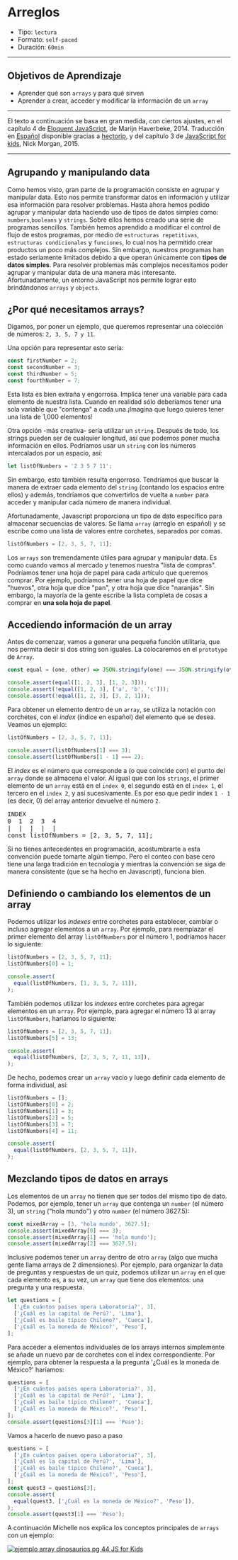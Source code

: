 # Arreglos

- Tipo: `lectura`
- Formato: `self-paced`
- Duración: `60min`

***

## Objetivos de Aprendizaje

- Aprender qué son `arrays` y para qué sirven
- Aprender a crear, acceder y modificar la información de un `array`

***

El texto a continuación se basa en gran medida, con ciertos ajustes, en el
capítulo 4 de [Eloquent JavaScript](http://eloquentjavascript.net/), de Marijn
Haverbeke, 2014. Traducción en [Español](http://hectorip.github.io/Eloquent-JavaScript-ES-online/chapters/01_values.html)
disponible gracias a [hectorip](http://hectorip.github.io), y del capítulo 3
de [JavaScript for kids](http://pepa.holla.cz/wp-content/uploads/2015/11/JavaScript-for-Kids.pdf),
Nick Morgan, 2015.

***

## Agrupando y manipulando data

Como hemos visto, gran parte de la programación consiste en agrupar y manipular
data. Esto nos permite transformar datos en información y utilizar esa información
para resolver problemas. Hasta ahora hemos podido agrupar y manipular data haciendo
uso de tipos de datos simples como: `numbers`,`booleans` y `strings`. Sobre ellos
hemos creado una serie de programas sencillos. También hemos aprendido a modificar
el control de flujo de estos programas, por medio de `estructuras repetitivas`,
`estructuras condicionales` y `funciones`, lo cual nos ha permitido crear productos
un poco más complejos. Sin embargo, nuestros programas han estado seriamente limitados
debido a que operan únicamente con **tipos de datos simples**. Para resolver problemas
más complejos necesitamos poder agrupar y manipular data de una manera más interesante.
Afortunadamente, un entorno JavaScript nos permite lograr esto brindándonos `arrays`
y `objects`.

## ¿Por qué necesitamos arrays?

Digamos, por poner un ejemplo, que queremos representar una colección de
números: `2, 3, 5, 7 y 11`.

Una opción para representar esto sería:

```js
const firstNumber = 2;
const secondNumber = 3;
const thirdNumber = 5;
const fourthNumber = 7;

```

Esta lista es bien extraña y engorrosa. Implica tener una variable para cada
elemento de nuestra lista. Cuando en realidad sólo deberíamos tener una sola
variable que "contenga" a cada una.¡Imagina que luego quieres tener una lista
de 1,000 elementos!

Otra opción -más creativa- sería utilizar un `string`. Después de todo, los
strings pueden ser de cualquier longitud, así que podemos poner mucha información
en ellos. Podríamos usar un `string` con los números intercalados por un
espacio, así:

```js
let listOfNumbers = '2 3 5 7 11';
```

Sin embargo, esto también resulta engorroso. Tendríamos que buscar la manera de
extraer cada elemento del `string` (contando los espacios entre ellos) y además,
tendríamos que convertirlos de vuelta a `number` para acceder y manipular cada
número de manera individual.

Afortunadamente, Javascript proporciona un tipo de dato específico para almacenar
secuencias de valores. Se llama `array` (arreglo en español) y se escribe como una
lista de valores entre corchetes, separados por comas.

```js
listOfNumbers = [2, 3, 5, 7, 11];

```

Los `arrays` son tremendamente útiles para agrupar y manipular data. Es como
cuando vamos al mercado y tenemos nuestra "lista de compras". Podríamos tener
una hoja de papel para cada artículo que queremos comprar. Por ejemplo, podríamos
tener una hoja de papel que dice "huevos", otra hoja que dice "pan", y otra hoja
que dice "naranjas". Sin embargo, la mayoría de la gente escribe la lista completa
de cosas a comprar en **una sola hoja de papel**.

## Accediendo información de un array

Antes de comenzar, vamos a generar una pequeña función utilitaria,
que nos permita decir si dos string son iguales. La colocaremos
en el `prototype` de `Array`.

```js
const equal = (one, other) => JSON.stringify(one) === JSON.stringify(other);

console.assert(equal([1, 2, 3], [1, 2, 3]));
console.assert(!equal([1, 2, 3], ['a', 'b', 'c']));
console.assert(!equal([1, 2, 3], [3, 2, 1]));

```

Para obtener un elemento dentro de un `array`, se utiliza la notación con corchetes,
con el _index_ (índice en español) del elemento que se desea. Veamos un ejemplo:

```js
listOfNumbers = [2, 3, 5, 7, 11];

console.assert(listOfNumbers[1] === 3);
console.assert(listOfNumbers[1 - 1] === 2);

```

El _index_ es el número que corresponde a (o que coincide con) el punto del `array`
donde se almacena el valor. Al igual que con los `strings`, el primer elemento
de un `array` está en el `index 0`, el segundo está en el `index 1`, el tercero
en el `index 2`, y así sucesivamente. Es por eso que pedir index `1 - 1`
(es decir, 0) del array anterior devuelve el número `2`.

<pre>
INDEX
0  1  2  3  4
|  |  |  |  |
const listOfNumbers = [2, 3, 5, 7, 11];
</pre>

Si no tienes antecedentes en programación, acostumbrarte a esta convención puede
tomarte algún tiempo. Pero el conteo con base cero tiene una larga tradición en
tecnología y mientras la convención se siga de manera consistente (que se ha hecho
en Javascript), funciona bien.

## Definiendo o cambiando los elementos de un array

Podemos utilizar los _indexes_ entre corchetes para establecer, cambiar o incluso
agregar elementos a un `array`. Por ejemplo, para reemplazar el primer elemento del
array `listOfNumbers` por el número 1, podríamos hacer lo siguiente:

```js
listOfNumbers = [2, 3, 5, 7, 11];
listOfNumbers[0] = 1;

console.assert(
  equal(listOfNumbers, [1, 3, 5, 7, 11]),
);

```

También podemos utilizar los _indexes_ entre corchetes para agregar elementos en
un `array`. Por ejemplo, para agregar el número 13 al array `listOfNumbers`,
haríamos lo siguiente:

```js
listOfNumbers = [2, 3, 5, 7, 11];
listOfNumbers[5] = 13;

console.assert(
  equal(listOfNumbers, [2, 3, 5, 7, 11, 13]),
);

```

De hecho, podemos crear un `array` vacío y luego definir cada elemento de forma
individual, así:

```js
listOfNumbers = [];
listOfNumbers[0] = 2;
listOfNumbers[1] = 3;
listOfNumbers[2] = 5;
listOfNumbers[3] = 7;
listOfNumbers[4] = 11;

console.assert(
  equal(listOfNumbers, [2, 3, 5, 7, 11]),
);

```

## Mezclando tipos de datos en arrays

Los elementos de un `array` no tienen que ser todos del mismo tipo de dato.
Podemos, por ejemplo, tener un `array` que contenga un `number` (el número 3),
un `string` ("hola mundo") y otro `number` (el número 3627.5):

```js
const mixedArray = [3, 'hola mundo', 3627.5];
console.assert(mixedArray[0] === 3);
console.assert(mixedArray[1] === 'hola mundo');
console.assert(mixedArray[2] === 3627.5);

```

Inclusive podemos tener un `array` dentro de otro `array` (algo que mucha gente
llama arrays de 2 dimensiones). Por ejemplo, para organizar la data de preguntas
y respuestas de un quiz, podemos utilizar un `array` en el que cada elemento es,
a su vez, un `array` que tiene dos elementos: una pregunta y una respuesta.

```js
let questions = [
  ['¿En cuántos países opera Laboratoria?', 3],
  ['¿Cuál es la capital de Perú?', 'Lima'],
  ['¿Cuál es baile típico Chileno?', 'Cueca'],
  ['¿Cuál es la moneda de México?', 'Peso'],
];

```

Para acceder a elementos individuales de los arrays internos simplemente se añade
un nuevo par de corchetes con el index correspondiente. Por ejemplo, para obtener
la respuesta a la pregunta '¿Cuál es la moneda de México?' haríamos:

```js
questions = [
  ['¿En cuántos países opera Laboratoria?', 3],
  ['¿Cuál es la capital de Perú?', 'Lima'],
  ['¿Cuál es baile típico Chileno?', 'Cueca'],
  ['¿Cuál es la moneda de México?', 'Peso'],
];
console.assert(questions[3][1] === 'Peso');

```

Vamos a hacerlo de nuevo paso a paso

```js
questions = [
  ['¿En cuántos países opera Laboratoria?', 3],
  ['¿Cuál es la capital de Perú?', 'Lima'],
  ['¿Cuál es baile típico Chileno?', 'Cueca'],
  ['¿Cuál es la moneda de México?', 'Peso'],
];
const quest3 = questions[3];
console.assert(
  equal(quest3, ['¿Cuál es la moneda de México?', 'Peso']),
);
console.assert(quest3[1] === 'Peso');

```

A continuación Michelle nos explica los conceptos principales de `arrays` con un
ejemplo:

[![ejemplo array dinosaurios pg 44 JS for Kids](https://img.youtube.com/vi/-hLSzYr3z44/0.jpg)](https://www.youtube.com/watch?v=-hLSzYr3z44)
